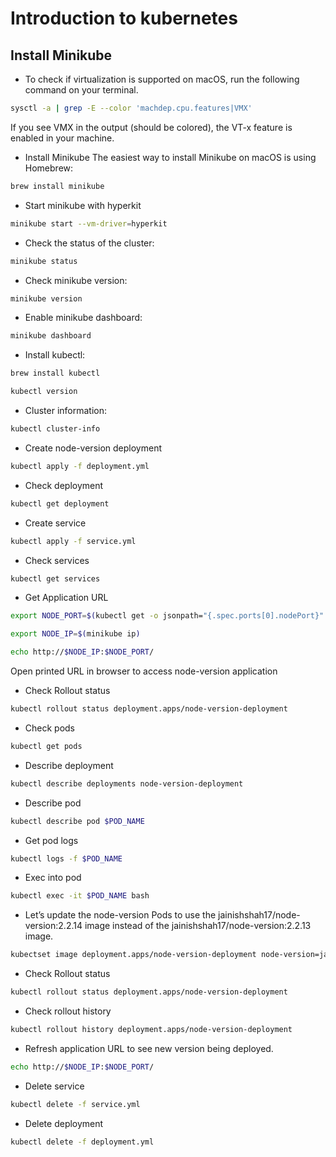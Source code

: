# Introduction to kubernetes

## Install Minikube

* To check if virtualization is supported on macOS, run the following command on your terminal.

```bash
sysctl -a | grep -E --color 'machdep.cpu.features|VMX' 
```

If you see VMX in the output (should be colored), the VT-x feature is enabled in your machine.

* Install Minikube
The easiest way to install Minikube on macOS is using Homebrew:

```bash
brew install minikube
```

* Start minikube with hyperkit

```bash
minikube start --vm-driver=hyperkit
```

* Check the status of the cluster:

```bash
minikube status
```

* Check minikube version:

```bash
minikube version
```

* Enable minikube dashboard:

```bash
minikube dashboard
```

* Install kubectl:
```bash
brew install kubectl

kubectl version
```

* Cluster information:
```bash
kubectl cluster-info
```

* Create node-version deployment 
```bash
kubectl apply -f deployment.yml
```

* Check deployment 
```bash
kubectl get deployment
```

* Create service 
```bash
kubectl apply -f service.yml
```

* Check services 
```bash
kubectl get services
```

* Get Application URL
```bash
export NODE_PORT=$(kubectl get -o jsonpath="{.spec.ports[0].nodePort}" services node-version-service)

export NODE_IP=$(minikube ip)

echo http://$NODE_IP:$NODE_PORT/
```

Open printed URL in browser to access node-version application 

* Check Rollout status
```bash
kubectl rollout status deployment.apps/node-version-deployment
```

* Check pods
```bash
kubectl get pods
```

* Describe deployment
```bash
kubectl describe deployments node-version-deployment
```

* Describe pod
```bash
kubectl describe pod $POD_NAME
```

* Get pod logs
```bash
kubectl logs -f $POD_NAME
```

* Exec into pod 
```bash
kubectl exec -it $POD_NAME bash
```

* Let’s update the node-version Pods to use the jainishshah17/node-version:2.2.14 image instead of the jainishshah17/node-version:2.2.13 image.
```bash
kubectset image deployment.apps/node-version-deployment node-version=jainishshah17/node-version:2.2.14 --record
```

* Check Rollout status
```bash
kubectl rollout status deployment.apps/node-version-deployment
```

* Check rollout history
```bash
kubectl rollout history deployment.apps/node-version-deployment
```

* Refresh application URL to see new version being deployed.
```bash
echo http://$NODE_IP:$NODE_PORT/
```

* Delete service 
```bash
kubectl delete -f service.yml
```

* Delete deployment 
```bash
kubectl delete -f deployment.yml
```
